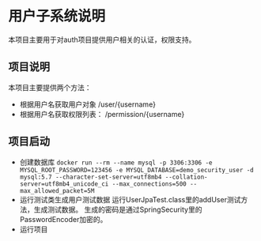 # 用户子系统说明
本项目主要用于对auth项目提供用户相关的认证，权限支持。

## 项目说明
本项目主要提供两个方法：
* 根据用户名获取用户对象
    /user/{username}
* 根据用户名获取权限列表：
    /permission/{username}
    

## 项目启动
* 创建数据库
`docker run --rm --name mysql -p 3306:3306 -e MYSQL_ROOT_PASSWORD=123456 -e MYSQL_DATABASE=demo_security_user -d mysql:5.7 --character-set-server=utf8mb4 --collation-server=utf8mb4_unicode_ci --max_connections=500 --max_allowed_packet=5M`
* 运行测试类生成用户测试数据
运行UserJpaTest.class里的addUser测试方法，生成测试数据。
生成的密码是通过SpringSecurity里的PasswordEncoder加密的。
* 运行项目

